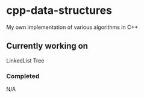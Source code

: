 # cpp-data-structures
My own implementation of various algorithms in C++

## Currently working on
LinkedList
Tree

### Completed
N/A
